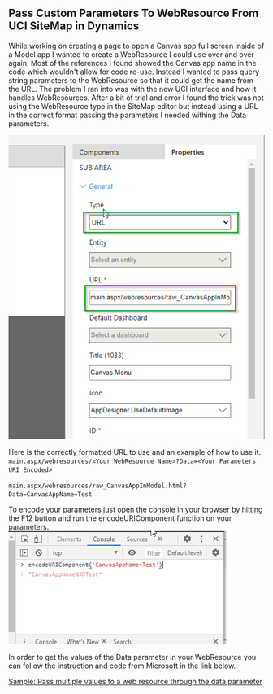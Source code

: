 ## Pass Custom Parameters To WebResource From UCI SiteMap in Dynamics

While working on creating a page to open a Canvas app full screen inside of a Model app I wanted to create a WebResource I could use over and over again.  Most of the references I found showed the Canvas app name in the code which wouldn't allow for code re-use.  Instead I wanted to pass query string parameters to the WebResource so that it could get the name from the URL.  The problem I ran into was with the new UCI interface and how it handles WebResources.  After a bit of trial and error I found the trick was not using the WebResource type in the SiteMap editor but instead using a URL in the correct format passing the parameters I needed withing the Data parameters.

![Add URL to Sitemap](https://github.com/rwilson504/Blogger/blob/master/PassParametersToWebResourceFromSitemap/addurl.png?raw=true)

Here is the correctly formatted URL to use and an example of how to use it.
``
main.aspx/webresources/<Your WebResource Name>?Data=<Your Parameters URI Encoded>
``

``
main.aspx/webresources/raw_CanvasAppInModel.html?Data=CanvasAppName=Test
``

To encode your parameters just open the console in your browser by hitting the F12 button and run the encodeURIComponent function on your parameters.
![EncodeURI](https://github.com/rwilson504/Blogger/blob/master/PassParametersToWebResourceFromSitemap/encodeuri.png?raw=true)

In order to get the values of the Data parameter in your WebResource you can follow the instruction and code from Microsoft in the link below.

[Sample: Pass multiple values to a web resource through the data parameter](https://docs.microsoft.com/en-us/dynamics365/customerengagement/on-premises/developer/sample-pass-multiple-values-web-resource-through-data-parameter)
<!--stackedit_data:
eyJoaXN0b3J5IjpbLTM5NjU0MzA2MCw3Mzc1NTQ1NV19
-->